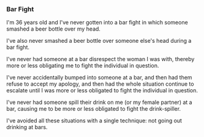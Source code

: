 ### Bar Fight

<p>I'm 36 years old and I've never gotten into a bar fight in which someone smashed a beer bottle over my head.</p>

<p>I've also never smashed a beer bottle over someone else's head during a bar fight.</p>

<p>I've never had someone at a bar disrespect the woman I was with, thereby more or less obligating me to fight the individual in question.</p>

<p>I've never accidentally bumped into someone at a bar, and then had them refuse to accept my apology, and then had the whole situation continue to escalate until I was more or less obligated to fight the individual in question.</p>

<p>I've never had someone spill their drink on me (or my female partner) at a bar, causing me to be more or less obligated to fight the drink-spiller.</p>

<p>I've avoided all these situations with a single technique: not going out drinking at bars.</p>
